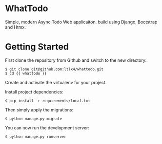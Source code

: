 # WhatTodo
Simple, modern Async Todo Web applicaiton. build using Django, Bootstrap and Htmx.

# Getting Started

First clone the repository from Github and switch to the new directory:

    $ git clone git@github.com:ltlx4/whattodo.git
    $ cd {{ whattodo }}
    
Create and activate the virtualenv for your project.
    
Install project dependencies:

    $ pip install -r requirements/local.txt
    
    
Then simply apply the migrations:

    $ python manage.py migrate
    

You can now run the development server:

    $ python manage.py runserver
